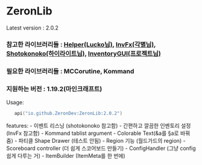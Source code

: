 # ZeronLib

Latest version : 2.0.2

<h3>
참고한 라이브러리들 : <a href=https://github.com/lucko/helper>Helper(Lucko님)</a>, <a href=https://github.com/monun/invfx>InvFx(각별님)</a>, <a href=https://github.com/highright1234/shotokonoko>Shotokonoko(하이라이트님)</a>, <a href=https://github.com/devproje/InventoryGUI>InventoryGUI(프로젝트님)</a>
</h3>

<h3>
필요한 라이브러리들 : MCCorutine, Kommand
</h3>

<h3>
지원하는 버전 : 1.19.2(마인크래프트)
</h3>

Usage:
```kotlin
   api("io.github.ZeronDev:ZeronLib:2.0.2")
```

features:
    - 이벤트 리스닝 (shotokonoko 참고함)
    - 간편하고 깔끔한 인벤토리 설정 (InvFx 참고함)
    - Kommand tablist argument
    - Colorable Text(&a를 §a로 바꿔줌)
    - 파티클 Shape Drawer (테스트 안됨)
    - Region 기능 (월드가드의 region)
    - Scoreboard controller (더 쉽게 스코어보드 만들기)
    - ConfigHandler (그냥 config 쉽게 다루는 거)
    - ItemBuilder  (ItemMeta를 한 번에)
